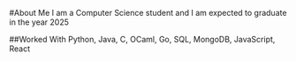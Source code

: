 #About Me
I am a Computer Science student and I am expected to graduate in the year 2025

##Worked With
Python, Java, C, OCaml, Go, SQL, MongoDB, JavaScript, React
